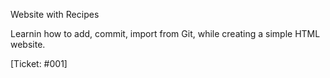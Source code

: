 Website with Recipes

Learnin how to add, commit, import from Git,
while creating a simple HTML website.


[Ticket: #001]